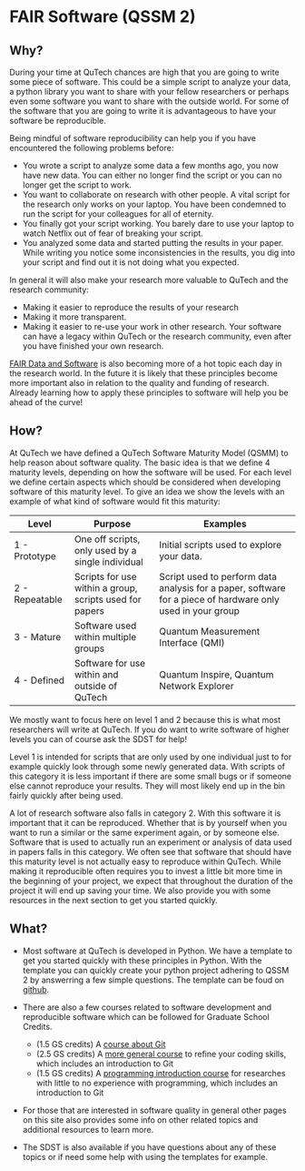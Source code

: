 # FAIR Software (QSSM 2)

## Why?

During your time at QuTech chances are high that you are going to write some piece of software. This could be a simple script to analyze your data, a python library you want to share with your fellow researchers or perhaps even some software you want to share with the outside world. For some of the software that you are going to write it is advantageous to have your software be reproducible.

Being mindful of software reproducibility can help you if you have encountered the following problems before:

* You wrote a script to analyze some data a few months ago, you now have new data. You can either no longer find the script or you can no longer get the script to work.
* You want to collaborate on research with other people. A vital script for the research only works on your laptop. You have been condemned to run the script for your colleagues for all of eternity.
* You finally got your script working. You barely dare to use your laptop to watch Netflix out of fear of breaking your script.
* You analyzed some data and started putting the results in your paper. While writing you notice some inconsistencies in the results, you dig into your script and find out it is not doing what you expected.

In general it will also make your research more valuable to QuTech and the research community:

* Making it easier to reproduce the results of your research
* Making it more transparent.
* Making it easier to re-use your work in other research. Your software can have a legacy within QuTech or the research community, even after you have finished your own research.

[FAIR Data and Software](https://www.go-fair.org/fair-principles/) is also becoming more of a hot topic each day in the research world. In the future it is likely that these principles become more important also in relation to the quality and funding of research. Already learning how to apply these principles to software will help you be ahead of the curve!

## How?

At QuTech we have defined a QuTech Software Maturity Model (QSMM) to help reason about software quality. The basic idea is that we define 4 maturity levels, depending on how the software will be used. For each level we define certain aspects which should be considered when developing software of this maturity level. To give an idea we show the levels with an example of what kind of software would fit this maturity:

| Level | Purpose | Examples |
|---|---|---|
| 1 - Prototype | One off scripts, only used by a single individual | Initial scripts used to explore your data. |
| 2 - Repeatable | Scripts for use within a group, scripts used for papers | Script used to perform data analysis for a paper, software for a piece of hardware only used in your group |
| 3 - Mature | Software used within multiple groups | Quantum Measurement Interface (QMI) |
| 4 - Defined | Software for use within and outside of QuTech | Quantum Inspire, Quantum Network Explorer |

We mostly want to focus here on level 1 and 2 because this is what most researchers will write at QuTech. If you do want to write software of higher levels you can of course ask the SDST for help!

Level 1 is intended for scripts that are only used by one individual just to for example quickly look through some newly generated data. With scripts of this category it is less important if there are some small bugs or if someone else cannot reproduce your results. They will most likely end up in the bin fairly quickly after being used.

A lot of research software also falls in category 2. With this software it is important that it can be reproduced. Whether that is by yourself when you want to run a similar or the same experiment again, or by someone else. Software that is used to actually run an experiment or analysis of data used in papers falls in this category. We often see that software that should have this maturity level is not actually easy to reproduce within QuTech. While making it reproducible often requires you to invest a little bit more time in the beginning of your project, we expect that throughout the duration of the project it will end up saving your time. We also provide you with some resources in the next section to get you started quickly.

## What?

* Most software at QuTech is developed in Python. We have a template to get you started quickly with these principles in Python. With the template you can quickly create your python project adhering to QSSM 2 by answerring a few simple questions. The template can be foud on [github](https://github.com/QuTech-Delft/FAIR-Python-script-template).

* There are also a few courses related to software development and reproducible software which can be followed for Graduate School Credits. 
  * (1.5 GS credits) A [course about Git](https://www.tudelft.nl/library/research-data-management/r/training-evenementen/training-voor-onderzoekers/version-control-collaborative-development-for-research-software)
  * (2.5 GS credits) A [more general course](https://www.tudelft.nl/library/research-data-management/r/training-evenementen/training-voor-onderzoekers/coderefinery-workshops) to refine your coding skills, which includes an introduction to Git
  * (1.5 GS credits) A [programming introduction course](https://www.tudelft.nl/library/research-data-management/r/training-evenementen/training-voor-onderzoekers/software-carpentry-workshops) for researches with little to no experience with programming, which includes an introduction to Git
* For those that are interested in software quality in general other pages on this site also provides some info on other related topics and additional resources to learn more.
* The SDST is also available if you have questions about any of these topics or if need some help with using the templates for example.
